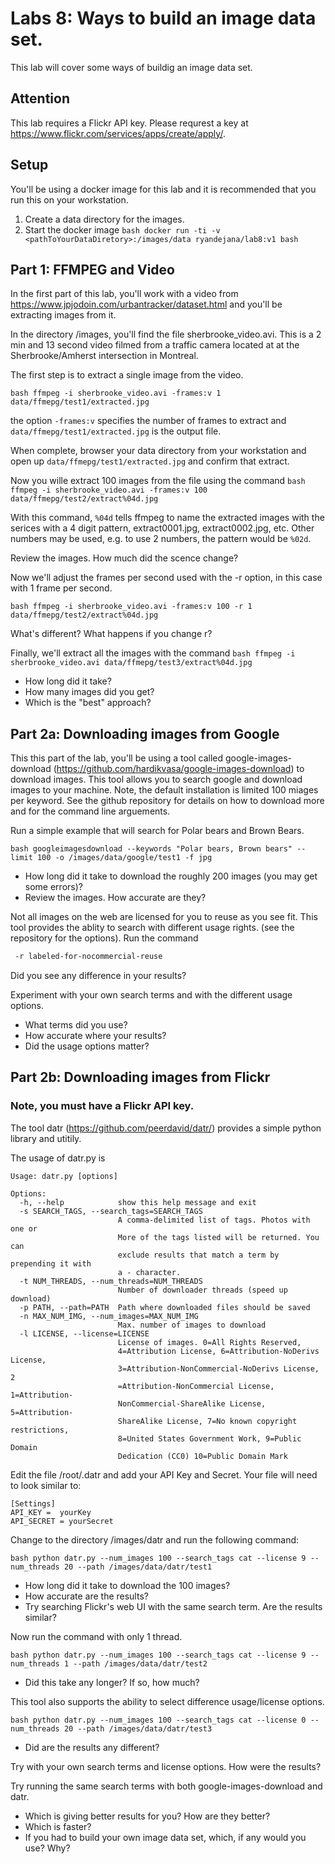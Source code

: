 # Labs 8: Ways to build an image data set.

This lab will cover some ways of buildig an image data set.  

## Attention
This lab requires a Flickr API key.  Please requrest a key at https://www.flickr.com/services/apps/create/apply/.

## Setup 
You'll be using a docker image for this lab and it is recommended that you run this on your workstation.

1. Create a data directory for the images.
2. Start the docker image
```bash docker run -ti -v <pathToYourDataDiretory>:/images/data ryandejana/lab8:v1 bash ```

## Part 1: FFMPEG and Video
In the first part of this lab, you'll work with a video from https://www.jpjodoin.com/urbantracker/dataset.html and you'll be extracting images from it.

In the directory /images, you'll find the file sherbrooke_video.avi.  This is a 2 min and 13 second video filmed from a traffic camera located at at the Sherbrooke/Amherst intersection in Montreal.

The first step is to extract a single image from the video.

```bash ffmpeg -i sherbrooke_video.avi -frames:v 1 data/ffmepg/test1/extracted.jpg```

the option ```-frames:v``` specifies the number of frames to extract and ```data/ffmepg/test1/extracted.jpg``` is the output file.  

When complete, browser your data directory from your workstation and open up ```data/ffmepg/test1/extracted.jpg``` and confirm that extract.

Now you wille extract 100 images from the file using the command 
```bash ffmpeg -i sherbrooke_video.avi -frames:v 100 data/ffmepg/test2/extract%04d.jpg```

With this command, ```%04d``` tells ffmpeg to name the extracted images with the serices with a 4 digit pattern, extract0001.jpg, extract0002.jpg, etc. Other numbers may be used, e.g. to use 2 numbers, the pattern would be ```%02d```.

Review the images.  How much did the scence change?

Now we'll adjust the frames per second used with the -r option, in this case with 1 frame per second.

```bash ffmpeg -i sherbrooke_video.avi -frames:v 100 -r 1 data/ffmepg/test2/extract%04d.jpg```

What's different?  What happens if you change r?

Finally, we'll extract all the images with the command
```bash ffmpeg -i sherbrooke_video.avi data/ffmepg/test3/extract%04d.jpg```

- How long did it take?  
- How many images did you get?  
- Which is the "best" approach?

## Part 2a: Downloading images from Google

This this part of the lab, you'll be using a tool called google-images-download (https://github.com/hardikvasa/google-images-download) to download images.  This tool allows you to search google and download images to your machine.  Note, the default installation is limited 100 miages per keyword.  See the github repository for details on how to download more and for the command line arguements.

Run a simple example that will search for Polar bears and Brown Bears. 

```bash googleimagesdownload --keywords "Polar bears, Brown bears" --limit 100 -o /images/data/google/test1 -f jpg```

- How long did it take to download the roughly 200 images (you may get some errors)?
- Review the images.  How accurate are they? 

Not all images on the web are licensed for you to reuse as you see fit.  This tool provides the ablity to search with different usage rights.  (see the repository for the options).  Run the command 
```bash googleimagesdownload --keywords "Polar bears, Brown bears" --limit 100 -o /images/data/google/test2 -f jpg
 -r labeled-for-nocommercial-reuse
```

Did you see any difference in your results?  

Experiment with your own search terms and with the different usage options. 
- What terms did you use?  
- How accurate where your results?  
- Did the usage options matter?

## Part 2b: Downloading images from Flickr

### Note, you must have a Flickr API key.

The tool datr (https://github.com/peerdavid/datr/) provides a simple python library and utitily.

The usage of datr.py is

```
Usage: datr.py [options]

Options:
  -h, --help            show this help message and exit
  -s SEARCH_TAGS, --search_tags=SEARCH_TAGS
                        A comma-delimited list of tags. Photos with one or
                        More of the tags listed will be returned. You can
                        exclude results that match a term by prepending it with
                        a - character.
  -t NUM_THREADS, --num_threads=NUM_THREADS
                        Number of downloader threads (speed up download)
  -p PATH, --path=PATH  Path where downloaded files should be saved
  -n MAX_NUM_IMG, --num_images=MAX_NUM_IMG
                        Max. number of images to download
  -l LICENSE, --license=LICENSE
                        License of images. 0=All Rights Reserved,
                        4=Attribution License, 6=Attribution-NoDerivs License,
                        3=Attribution-NonCommercial-NoDerivs License, 2
                        =Attribution-NonCommercial License, 1=Attribution-
                        NonCommercial-ShareAlike License, 5=Attribution-
                        ShareAlike License, 7=No known copyright restrictions,
                        8=United States Government Work, 9=Public Domain
                        Dedication (CC0) 10=Public Domain Mark
```
Edit the file /root/.datr and add your API Key and Secret.  Your file will need to look similar to:

```
[Settings]
API_KEY =  yourKey
API_SECRET = yourSecret
```

Change to the directory /images/datr and run the following command:

```bash python datr.py --num_images 100 --search_tags cat --license 9 --num_threads 20 --path /images/data/datr/test1```

- How long did it take to download the 100 images?  
- How accurate are the results?  
- Try searching Flickr's web UI with the same search term.  Are the results similar?

Now run the command with only 1 thread.

```bash python datr.py --num_images 100 --search_tags cat --license 9 --num_threads 1 --path /images/data/datr/test2```

- Did this take any longer? If so, how much?

This tool also supports the ability to select difference usage/license options.  

```bash python datr.py --num_images 100 --search_tags cat --license 0 --num_threads 20 --path /images/data/datr/test3```

- Did are the results any different?

Try with your own search terms and license options.  How were the results? 

Try running the same search terms with both google-images-download and datr.

- Which is giving better results for you?  How are they better?
- Which is faster?
- If you had to build your own image data set, which, if any would you use?  Why?


